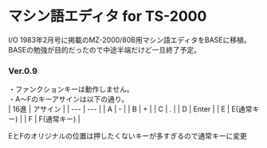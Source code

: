 # マシン語エディタ for TS-2000

I/O 1983年2月号に掲載のMZ-2000/80B用マシン語エディタをBASEに移植。<BR>
BASEの勉強が目的だったので中途半端だけど一旦終了予定。<BR>
 
### Ver.0.9
・ファンクションキーは動作しません。<BR>
・A～Fのキーアサインは以下の通り。<BR>
| 16進 | アサイン |
| --- | --- |
| A | - |
| B | + |
| C | . |
| D | Enter |
| E | E(通常キー) |
| F | F(通常キー) |
  
EとFのオリジナルの位置は押したくないキーが多すぎるので通常キーに変更
